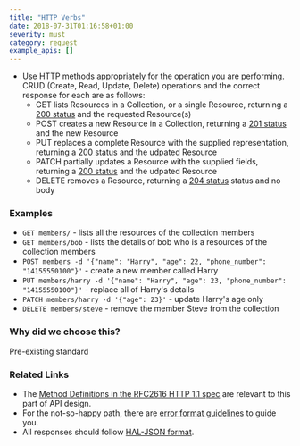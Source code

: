 ```yaml
---
title: "HTTP Verbs"
date: 2018-07-31T01:16:58+01:00
severity: must
category: request
example_apis: []
---
```


- Use HTTP methods appropriately for the operation you are performing. CRUD (Create, Read, Update, Delete) operations and the correct response for each are as follows:
  - GET lists Resources in a Collection, or a single Resource, returning a [200 status](/api-standards/http-code-200) and the requested Resource(s)
  - POST creates a new Resource in a Collection, returning a [201 status](/api-standards/http-code/201) and the new Resource
  - PUT replaces a complete Resource with the supplied representation, returning a [200 status](/api-standards/http-code-200) and the udpated Resource
  - PATCH partially updates a Resource with the supplied fields, returning a [200 status](/api-standards/http-code-200) and the udpated Resource
  - DELETE removes a Resource, returning a [204 status](/api-standards/http-code/204) status and no body

### Examples

- `GET members/` - lists all the resources of the collection members
- `GET members/bob` - lists the details of bob who is a resources of the collection members
- `POST members -d '{"name": "Harry", "age": 22, "phone_number": "14155550100"}'` - create a new member called Harry
- `PUT members/harry -d '{"name": "Harry", "age": 23, "phone_number": "14155550100"}'` - replace all of Harry's details
- `PATCH members/harry -d '{"age": 23}'` - update Harry's age only
- `DELETE members/steve` - remove the member Steve from the collection

### Why did we choose this?

Pre-existing standard

### Related Links

* The [Method Definitions in the RFC2616 HTTP 1.1 spec](https://tools.ietf.org/html/rfc2616#section-9) are relevant to this part of API design.
* For the not-so-happy path, there are [error format guidelines](/api-standards/standard/errors) to guide you.
* All responses should follow [HAL-JSON format](/api-standards/standard/hal-json).
